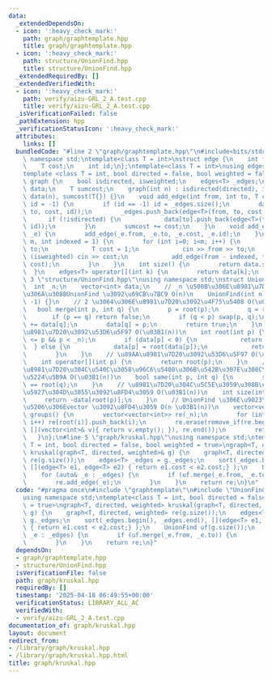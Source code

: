 ```yaml
---
data:
  _extendedDependsOn:
  - icon: ':heavy_check_mark:'
    path: graph/graphtemplate.hpp
    title: graph/graphtemplate.hpp
  - icon: ':heavy_check_mark:'
    path: structure/UnionFind.hpp
    title: structure/UnionFind.hpp
  _extendedRequiredBy: []
  _extendedVerifiedWith:
  - icon: ':heavy_check_mark:'
    path: verify/aizu-GRL_2_A.test.cpp
    title: verify/aizu-GRL_2_A.test.cpp
  _isVerificationFailed: false
  _pathExtension: hpp
  _verificationStatusIcon: ':heavy_check_mark:'
  attributes:
    links: []
  bundledCode: "#line 2 \"graph/graphtemplate.hpp\"\n#include<bits/stdc++.h>\nusing\
    \ namespace std;\ntemplate<class T = int>\nstruct edge {\n    int from, to;\n\
    \    T cost;\n    int id;\n};\ntemplate<class T = int>\nusing edges = vector<edge<T>>;\n\
    template <class T = int, bool directed = false, bool weighted = false>\nstruct\
    \ graph {\n    bool isdirected, isweighted;\n    edges<T> _edges;\n    vector<edges<T>>\
    \ data;\n    T sumcost;\n    graph(int n) : isdirected(directed), isweighted(weighted),\
    \ data(n), sumcost(T{}) {}\n    void add_edge(int from, int to, T cost = 1, int\
    \ id = -1) {\n        if (id == -1) id = _edges.size();\n        data[from].push_back(edge<T>(from,\
    \ to, cost, id));\n        _edges.push_back(edge<T>(from, to, cost, id));\n  \
    \      if (!isdirected) {\n            data[to].push_back(edge<T>(to, from, cost,\
    \ id));\n        }\n        sumcost += cost;\n    }\n    void add_edge(edge<T>\
    \ _e) {\n        add_edge(_e.from, _e.to, _e.cost, _e.id);\n    }\n    void read(int\
    \ m, int indexed = 1) {\n        for (int i=0; i<m; i++) {\n            int from,\
    \ to;\n            T cost = 1;\n            cin >> from >> to;\n            if\
    \ (isweighted) cin >> cost;\n            add_edge(from - indexed, to - indexed,\
    \ cost);\n        }\n    }\n    int size() {\n        return data.size();\n  \
    \  }\n    edges<T> operator[](int k) {\n        return data[k];\n    }\n};\n#line\
    \ 3 \"structure/UnionFind.hpp\"\nusing namespace std;\nstruct UnionFind {\n  \
    \  int _n;\n    vector<int> data;\n    // _n \u500B\u306E\u8981\u7D20\u304B\u3089\
    \u306A\u308BUnionFind \u3092\u69CB\u7BC9 O(n)\n    UnionFind(int n) : _n(n), data(n,\
    \ -1) {}\n    // 2 \u3064\u306E\u8981\u7D20\u3092\u4F75\u5408 O(\u03B1(n))\n \
    \   bool merge(int p, int q) {\n        p = root(p);\n        q = root(q);\n \
    \       if (p == q) return false;\n        if (q < p) swap(p, q);\n        data[p]\
    \ += data[q];\n        data[q] = p;\n        return true;\n    }\n    // \u89AA\
    \u8981\u7D20\u3092\u53D6\u5F97 O(\u03B1(n))\n    int root(int p) {\n        assert(0\
    \ <= p && p < _n);\n        if (data[p] < 0) {\n            return p;\n      \
    \  } else {\n            data[p] = root(data[p]);\n            return data[p];\n\
    \        }\n    }\n    // \u89AA\u8981\u7D20\u3092\u53D6\u5F97 O(\u03B1(n))\n\
    \    int operator[](int p) {\n        return root(p);\n    }\n    // 2 \u3064\u306E\
    \u8981\u7D20\u304C\u540C\u3058\u96C6\u5408\u306B\u542B\u307E\u308C\u308B\u304B\
    \u5224\u5B9A O(\u03B1(n))\n    bool same(int p, int q) {\n        return root(p)\
    \ == root(q);\n    }\n    // \u8981\u7D20\u304C\u5C5E\u3059\u308B\u96C6\u5408\u306E\
    \u5927\u304D\u3055\u3092\u8FD4\u3059 O(\u03B1(n))\n    int size(int p) {\n   \
    \     return -data[root(p)];\n    }\n    // UnionFind \u306E\u9023\u7D50\u6210\
    \u5206\u306Evector \u3092\u8FD4\u3059 O(n \u03B1(n))\n    vector<vector<int>>\
    \ groups() {\n        vector<vector<int>> re(_n);\n        for (int i=0; i<_n;\
    \ i++) re[root(i)].push_back(i);\n        re.erase(remove_if(re.begin(), re.end(),\
    \ [](vector<int>& v){ return v.empty(); }), re.end());\n        return re;\n \
    \   }\n};\n#line 5 \"graph/kruskal.hpp\"\nusing namespace std;\ntemplate<class\
    \ T = int, bool directed = false, bool weighted = true>\ngraph<T, directed, weighted>\
    \ kruskal(graph<T, directed, weighted>& g) {\n    graph<T, directed, weighted>\
    \ re(g.size());\n    edges<T> _edges = g._edges;\n    sort(_edges.begin(), _edges.end(),\
    \ [](edge<T> e1, edge<T> e2) { return e1.cost < e2.cost;} );\n    UnionFind uf(g.size());\n\
    \    for (auto& _e : _edges) {\n        if (uf.merge(_e.from, _e.to)) {\n    \
    \        re.add_edge(_e);\n        }\n    }\n    return re;\n}\n"
  code: "#pragma once\n#include \"graphtemplate\"\n#include \"UnionFind\"\n#include<bits/stdc++.h>\n\
    using namespace std;\ntemplate<class T = int, bool directed = false, bool weighted\
    \ = true>\ngraph<T, directed, weighted> kruskal(graph<T, directed, weighted>&\
    \ g) {\n    graph<T, directed, weighted> re(g.size());\n    edges<T> _edges =\
    \ g._edges;\n    sort(_edges.begin(), _edges.end(), [](edge<T> e1, edge<T> e2)\
    \ { return e1.cost < e2.cost;} );\n    UnionFind uf(g.size());\n    for (auto&\
    \ _e : _edges) {\n        if (uf.merge(_e.from, _e.to)) {\n            re.add_edge(_e);\n\
    \        }\n    }\n    return re;\n}"
  dependsOn:
  - graph/graphtemplate.hpp
  - structure/UnionFind.hpp
  isVerificationFile: false
  path: graph/kruskal.hpp
  requiredBy: []
  timestamp: '2025-04-18 06:49:55+00:00'
  verificationStatus: LIBRARY_ALL_AC
  verifiedWith:
  - verify/aizu-GRL_2_A.test.cpp
documentation_of: graph/kruskal.hpp
layout: document
redirect_from:
- /library/graph/kruskal.hpp
- /library/graph/kruskal.hpp.html
title: graph/kruskal.hpp
---
```

